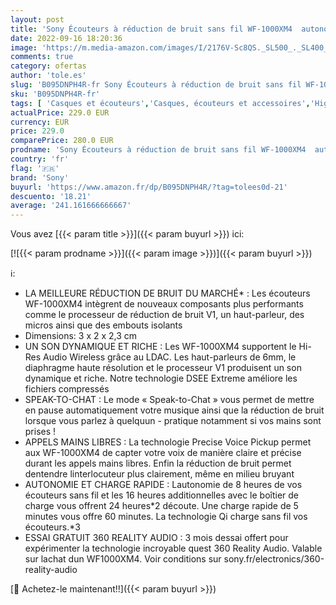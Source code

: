 ```yaml
---
layout: post
title: 'Sony Écouteurs à réduction de bruit sans fil WF-1000XM4  autonomie de la batterie jusqu à 24 heures  connexion Bluetooth stable  optimisé pour Alexa et Google Assistant  mains libres  Noir'
date: 2022-09-16 18:20:36
image: 'https://m.media-amazon.com/images/I/2176V-Sc8QS._SL500_._SL400_.jpg'
comments: true
category: ofertas
author: 'tole.es'
slug: 'B095DNPH4R-fr Sony Écouteurs à réduction de bruit sans fil WF-1000XM4...'
sku: 'B095DNPH4R-fr'
tags: [ 'Casques et écouteurs','Casques, écouteurs et accessoires','High-Tech','sony','🇫🇷', ]
actualPrice: 229.0 EUR
currency: EUR
price: 229.0
comparePrice: 280.0 EUR
prodname: 'Sony Écouteurs à réduction de bruit sans fil WF-1000XM4  autonomie de la batterie jusqu à 24 heures  connexion Bluetooth stable  optimisé pour Alexa et Google Assistant  mains libres  Noir'
country: 'fr'
flag: '🇫🇷'
brand: 'Sony'
buyurl: 'https://www.amazon.fr/dp/B095DNPH4R/?tag=tolees0d-21'
descuento: '18.21'
average: '241.161666666667'
---
```


Vous avez [{{< param title >}}]({{< param buyurl >}}) ici:

[![{{< param prodname >}}]({{< param image >}})]({{< param buyurl >}})

ℹ️:

- LA MEILLEURE RÉDUCTION DE BRUIT DU MARCHÉ* : Les écouteurs WF-1000XM4 intègrent de nouveaux composants plus performants comme le processeur de réduction de bruit V1, un haut-parleur, des micros ainsi que des embouts isolants
- Dimensions: 3 x 2 x 2,3 cm
- UN SON DYNAMIQUE ET RICHE : Les WF-1000XM4 supportent le Hi-Res Audio Wireless grâce au LDAC. Les haut-parleurs de 6mm, le diaphragme haute résolution et le processeur V1 produisent un son dynamique et riche. Notre technologie DSEE Extreme améliore les fichiers compressés
- SPEAK-TO-CHAT : Le mode « Speak-to-Chat » vous permet de mettre en pause automatiquement votre musique ainsi que la réduction de bruit lorsque vous parlez à quelquun - pratique notamment si vos mains sont prises !
- APPELS MAINS LIBRES : La technologie Precise Voice Pickup permet aux WF-1000XM4 de capter votre voix de manière claire et précise durant les appels mains libres. Enfin la réduction de bruit permet dentendre linterlocuteur plus clairement, même en milieu bruyant
- AUTONOMIE ET CHARGE RAPIDE : Lautonomie de 8 heures de vos écouteurs sans fil et les 16 heures additionnelles avec le boîtier de charge vous offrent 24 heures*2 découte. Une charge rapide de 5 minutes vous offre 60 minutes. La technologie Qi charge sans fil vos écouteurs.*3
- ESSAI GRATUIT 360 REALITY AUDIO : 3 mois dessai offert pour expérimenter la technologie incroyable quest 360 Reality Audio. Valable sur lachat dun WF1000XM4. Voir conditions sur sony.fr/electronics/360-reality-audio

[🛒 Achetez-le maintenant!!]({{< param buyurl >}})
